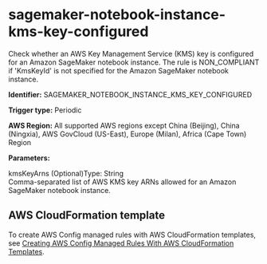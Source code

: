 # sagemaker\-notebook\-instance\-kms\-key\-configured<a name="sagemaker-notebook-instance-kms-key-configured"></a>

Check whether an AWS Key Management Service \(KMS\) key is configured for an Amazon SageMaker notebook instance\. The rule is NON\_COMPLIANT if 'KmsKeyId' is not specified for the Amazon SageMaker notebook instance\. 

**Identifier:** SAGEMAKER\_NOTEBOOK\_INSTANCE\_KMS\_KEY\_CONFIGURED

**Trigger type:** Periodic

**AWS Region:** All supported AWS regions except China \(Beijing\), China \(Ningxia\), AWS GovCloud \(US\-East\), Europe \(Milan\), Africa \(Cape Town\) Region

**Parameters:**

kmsKeyArns \(Optional\)Type: String  
Comma\-separated list of AWS KMS key ARNs allowed for an Amazon SageMaker notebook instance\.

## AWS CloudFormation template<a name="w24aac11c29c17b7d321c15"></a>

To create AWS Config managed rules with AWS CloudFormation templates, see [Creating AWS Config Managed Rules With AWS CloudFormation Templates](aws-config-managed-rules-cloudformation-templates.md)\.